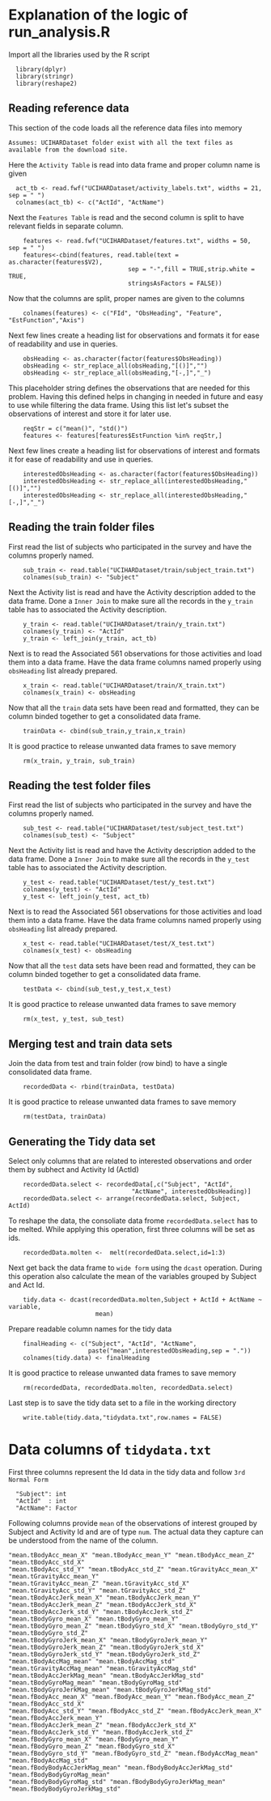 # Explanation of the logic of run_analysis.R
Import all the libraries used by the R script 

      library(dplyr)
      library(stringr)
      library(reshape2)

## Reading reference data
This section of the code loads all the reference data files into memory

`Assumes: UCIHARDataset folder exist with all the text files as available from the download site.`

Here the `Activity Table` is read into data frame and proper column name is given

      act_tb <- read.fwf("UCIHARDataset/activity_labels.txt", widths = 21, sep = " ")
      colnames(act_tb) <- c("ActId", "ActName")

Next the `Features Table` is read and the second column is split to have relevant fields in separate column.

        features <- read.fwf("UCIHARDataset/features.txt", widths = 50, sep = " ")
        features<-cbind(features, read.table(text = as.character(features$V2), 
                                     sep = "-",fill = TRUE,strip.white = TRUE, 
                                     stringsAsFactors = FALSE))

Now that the columns are split, proper names are given to the columns

        colnames(features) <- c("FId", "ObsHeading", "Feature", "EstFunction","Axis")


Next few lines create a heading list for observations and formats it for ease of readability and use in queries.

        obsHeading <- as.character(factor(features$ObsHeading))
        obsHeading <- str_replace_all(obsHeading,"[()]","")
        obsHeading <- str_replace_all(obsHeading,"[-,]","_")

This placeholder string defines the observations that are needed for this problem. Having this defined helps in changing in needed in future and easy to use while filtering the data frame. Using this list let's subset the observations of interest and store it for later use.

        reqStr = c("mean()", "std()")
        features <- features[features$EstFunction %in% reqStr,]

Next few lines create a heading list for observations of interest and formats it for ease of readability and use in queries.

        interestedObsHeading <- as.character(factor(features$ObsHeading))
        interestedObsHeading <- str_replace_all(interestedObsHeading,"[()]","")
        interestedObsHeading <- str_replace_all(interestedObsHeading,"[-,]","_")

## Reading the train folder files
First read the list of subjects who participated in the survey and have the columns properly named.

        sub_train <- read.table("UCIHARDataset/train/subject_train.txt")
        colnames(sub_train) <- "Subject"

Next the Activity list is read and have the Activity description added to the data frame. Done a `Inner Join` to make sure all the records in the `y_train` table has to associated the Activity description.

        y_train <- read.table("UCIHARDataset/train/y_train.txt")
        colnames(y_train) <- "ActId"
        y_train <- left_join(y_train, act_tb)

Next is to read the Associated 561 observations for those activities and load them into a data frame. Have the data frame columns named properly using `obsHeading` list already prepared.

        x_train <- read.table("UCIHARDataset/train/X_train.txt")
        colnames(x_train) <- obsHeading

Now that all the `train` data sets have been read and formatted, they can be column binded together to get a consolidated data frame. 

        trainData <- cbind(sub_train,y_train,x_train)

It is good practice to release unwanted data frames to save memory

        rm(x_train, y_train, sub_train)

## Reading the test folder files
First read the list of subjects who participated in the survey and have the columns properly named.

        sub_test <- read.table("UCIHARDataset/test/subject_test.txt")
        colnames(sub_test) <- "Subject"

Next the Activity list is read and have the Activity description added to the data frame. Done a `Inner Join` to make sure all the records in the `y_test` table has to associated the Activity description.

        y_test <- read.table("UCIHARDataset/test/y_test.txt")
        colnames(y_test) <- "ActId"
        y_test <- left_join(y_test, act_tb)

Next is to read the Associated 561 observations for those activities and load them into a data frame. Have the data frame columns named properly using `obsHeading` list already prepared.

        x_test <- read.table("UCIHARDataset/test/X_test.txt")
        colnames(x_test) <- obsHeading

Now that all the `test` data sets have been read and formatted, they can be column binded together to get a consolidated data frame. 

        testData <- cbind(sub_test,y_test,x_test)

It is good practice to release unwanted data frames to save memory

        rm(x_test, y_test, sub_test)

##  Merging test and train data sets
Join the data from test and train folder (row bind) to have a single consolidated data frame.

        recordedData <- rbind(trainData, testData)

It is good practice to release unwanted data frames to save memory

        rm(testData, trainData)

## Generating the Tidy data set
Select only columns that are related to interested observations and order them by subhect and Activity Id (ActId)

        recordedData.select <- recordedData[,c("Subject", "ActId", 
                                      "ActName", interestedObsHeading)]
        recordedData.select <- arrange(recordedData.select, Subject, ActId)

To reshape the data, the consoliate data frome `recordedData.select` has to be melted. While applying this operation, first three columns will be set as ids.

        recordedData.molten <-  melt(recordedData.select,id=1:3)

Next get back the data frame to `wide form` using the `dcast` operation. During this operation also calculate the mean of the variables grouped by Subject and Act Id.

        tidy.data <- dcast(recordedData.molten,Subject + ActId + ActName ~ variable,
                            mean)

Prepare readable column names for the tidy data

        finalHeading <- c("Subject", "ActId", "ActName", 
                          paste("mean",interestedObsHeading,sep = "."))
        colnames(tidy.data) <- finalHeading

It is good practice to release unwanted data frames to save memory

        rm(recordedData, recordedData.molten, recordedData.select)

Last step is to save the tidy data set to a file in the working directory

        write.table(tidy.data,"tidydata.txt",row.names = FALSE)

# Data columns of `tidydata.txt`
First three columns represent the Id data in the tidy data and follow `3rd Normal Form`

      "Subject": int
      "ActId"  : int
      "ActName": Factor 

Following columns provide `mean` of the observations of interest grouped by Subject and Activity Id and are of type `num`. The actual data they capture can be understood from the name of the column.

    "mean.tBodyAcc_mean_X" "mean.tBodyAcc_mean_Y" "mean.tBodyAcc_mean_Z" "mean.tBodyAcc_std_X" 
    "mean.tBodyAcc_std_Y" "mean.tBodyAcc_std_Z" "mean.tGravityAcc_mean_X" "mean.tGravityAcc_mean_Y" 
    "mean.tGravityAcc_mean_Z" "mean.tGravityAcc_std_X" "mean.tGravityAcc_std_Y" "mean.tGravityAcc_std_Z"
    "mean.tBodyAccJerk_mean_X" "mean.tBodyAccJerk_mean_Y" "mean.tBodyAccJerk_mean_Z" "mean.tBodyAccJerk_std_X" 
    "mean.tBodyAccJerk_std_Y" "mean.tBodyAccJerk_std_Z" "mean.tBodyGyro_mean_X" "mean.tBodyGyro_mean_Y" 
    "mean.tBodyGyro_mean_Z" "mean.tBodyGyro_std_X" "mean.tBodyGyro_std_Y" "mean.tBodyGyro_std_Z"
    "mean.tBodyGyroJerk_mean_X" "mean.tBodyGyroJerk_mean_Y" "mean.tBodyGyroJerk_mean_Z" "mean.tBodyGyroJerk_std_X" 
    "mean.tBodyGyroJerk_std_Y" "mean.tBodyGyroJerk_std_Z" "mean.tBodyAccMag_mean" "mean.tBodyAccMag_std" 
    "mean.tGravityAccMag_mean" "mean.tGravityAccMag_std" "mean.tBodyAccJerkMag_mean" "mean.tBodyAccJerkMag_std"
    "mean.tBodyGyroMag_mean" "mean.tBodyGyroMag_std" "mean.tBodyGyroJerkMag_mean" "mean.tBodyGyroJerkMag_std" 
    "mean.fBodyAcc_mean_X" "mean.fBodyAcc_mean_Y" "mean.fBodyAcc_mean_Z" "mean.fBodyAcc_std_X" 
    "mean.fBodyAcc_std_Y" "mean.fBodyAcc_std_Z" "mean.fBodyAccJerk_mean_X" "mean.fBodyAccJerk_mean_Y"
    "mean.fBodyAccJerk_mean_Z" "mean.fBodyAccJerk_std_X" "mean.fBodyAccJerk_std_Y" "mean.fBodyAccJerk_std_Z" 
    "mean.fBodyGyro_mean_X" "mean.fBodyGyro_mean_Y" "mean.fBodyGyro_mean_Z" "mean.fBodyGyro_std_X" 
    "mean.fBodyGyro_std_Y" "mean.fBodyGyro_std_Z" "mean.fBodyAccMag_mean" "mean.fBodyAccMag_std"
    "mean.fBodyBodyAccJerkMag_mean" "mean.fBodyBodyAccJerkMag_std" "mean.fBodyBodyGyroMag_mean" 
    "mean.fBodyBodyGyroMag_std" "mean.fBodyBodyGyroJerkMag_mean" "mean.fBodyBodyGyroJerkMag_std"

